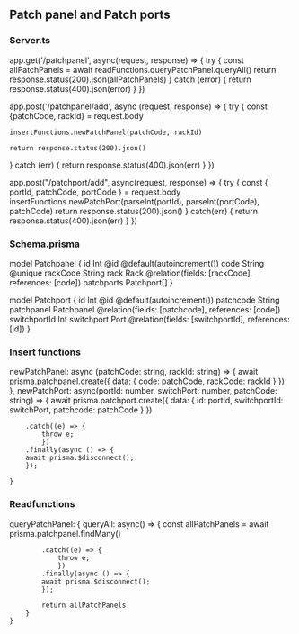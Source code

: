 ## Patch panel and Patch ports

### Server.ts
 

app.get('/patchpanel', async(request, response) => {
  try {
    const allPatchPanels = await readFunctions.queryPatchPanel.queryAll()
    return response.status(200).json(allPatchPanels)
  } catch (error) {
    return response.status(400).json(error)
  }
})

app.post('/patchpanel/add', async (request, response) => {
  try {
    const {patchCode, rackId} = request.body

    insertFunctions.newPatchPanel(patchCode, rackId)

    return response.status(200).json()
    
  } catch (err) {
    return response.status(400).json(err)
  }
})

app.post("/patchport/add", async(request, response) => {
  try {
    const { portId, patchCode, portCode } = request.body
    insertFunctions.newPatchPort(parseInt(portId), parseInt(portCode), patchCode)
    return response.status(200).json()
  } catch(err) {
    return response.status(400).json(err)
  }
})


### Schema.prisma

model Patchpanel {
  id Int @id @default(autoincrement())
  code String @unique
  rackCode String
  rack Rack @relation(fields: [rackCode], references: [code])
  patchports Patchport[]
}

model Patchport {
  id Int @id @default(autoincrement())
  patchcode String
  patchpanel Patchpanel @relation(fields: [patchcode], references: [code])
  switchportId Int
  switchport Port @relation(fields: [switchportId], references: [id])
}

### Insert functions

newPatchPanel: async (patchCode: string, rackId: string) => {
        await prisma.patchpanel.create({
            data: {
                code: patchCode,
                rackCode: rackId
            }
        })
    },
    newPatchPort: async(portId: number, switchPort: number, patchCode: string) => {
        await prisma.patchport.create({
            data: {
                id: portId,
                switchportId: switchPort,
                patchcode: patchCode
            }
        })

        .catch((e) => {
            throw e;
            })
        .finally(async () => {
        await prisma.$disconnect();
        });

    }

### Readfunctions
  
  queryPatchPanel: {
        queryAll: async() => {
            const allPatchPanels = await prisma.patchpanel.findMany()

            .catch((e) => {
                throw e;
                })
            .finally(async () => {
            await prisma.$disconnect();
            });

            return allPatchPanels
        }
    }